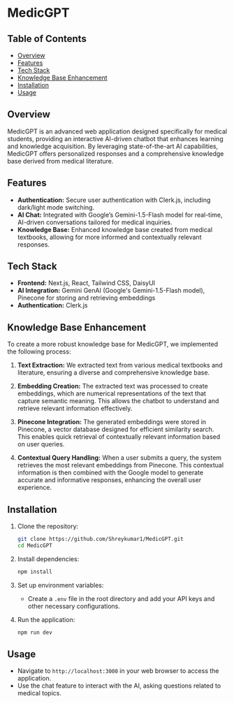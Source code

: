 # MedicGPT

## Table of Contents

- [Overview](#overview)
- [Features](#features)
- [Tech Stack](#tech-stack)
- [Knowledge Base Enhancement](#knowledge-base-enhancement)
- [Installation](#installation)
- [Usage](#usage)

## Overview

MedicGPT is an advanced web application designed specifically for medical students, providing an interactive AI-driven chatbot that enhances learning and knowledge acquisition. By leveraging state-of-the-art AI capabilities, MedicGPT offers personalized responses and a comprehensive knowledge base derived from medical literature.

## Features

- **Authentication:** Secure user authentication with Clerk.js, including dark/light mode switching.
- **AI Chat:** Integrated with Google’s Gemini-1.5-Flash model for real-time, AI-driven conversations tailored for medical inquiries.
- **Knowledge Base:** Enhanced knowledge base created from medical textbooks, allowing for more informed and contextually relevant responses.

## Tech Stack

- **Frontend:** Next.js, React, Tailwind CSS, DaisyUI
- **AI Integration:** Gemini GenAI (Google's Gemini-1.5-Flash model), Pinecone for storing and retrieving embeddings
- **Authentication:** Clerk.js

## Knowledge Base Enhancement

To create a more robust knowledge base for MedicGPT, we implemented the following process:

1. **Text Extraction:** We extracted text from various medical textbooks and literature, ensuring a diverse and comprehensive knowledge base.

2. **Embedding Creation:** The extracted text was processed to create embeddings, which are numerical representations of the text that capture semantic meaning. This allows the chatbot to understand and retrieve relevant information effectively.

3. **Pinecone Integration:** The generated embeddings were stored in Pinecone, a vector database designed for efficient similarity search. This enables quick retrieval of contextually relevant information based on user queries.

4. **Contextual Query Handling:** When a user submits a query, the system retrieves the most relevant embeddings from Pinecone. This contextual information is then combined with the Google model to generate accurate and informative responses, enhancing the overall user experience.

## Installation

1. Clone the repository:

   ```bash
   git clone https://github.com/Shreykumar1/MedicGPT.git
   cd MedicGPT
   ```

2. Install dependencies:

   ```bash
   npm install
   ```

3. Set up environment variables:

   - Create a `.env` file in the root directory and add your API keys and other necessary configurations.

4. Run the application:
   ```bash
   npm run dev
   ```

## Usage

- Navigate to `http://localhost:3000` in your web browser to access the application.
- Use the chat feature to interact with the AI, asking questions related to medical topics.

